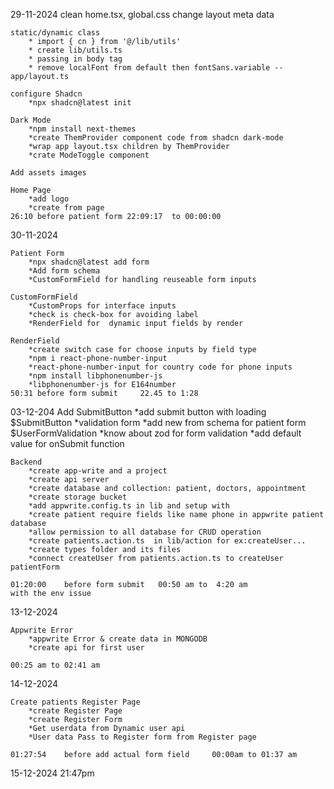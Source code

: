 29-11-2024
    clean home.tsx, global.css
    change layout meta data

    static/dynamic class
        * import { cn } from '@/lib/utils'
        * create lib/utils.ts
        * passing in body tag
        * remove localFont from default then fontSans.variable --app/layout.ts

    configure Shadcn
        *npx shadcn@latest init

    Dark Mode
        *npm install next-themes
        *create ThemProvider component code from shadcn dark-mode
        *wrap app layout.tsx children by ThemProvider
        *crate ModeToggle component

    Add assets images

    Home Page
        *add logo
        *create from page
    26:10 before patient form 22:09:17  to 00:00:00

30-11-2024  

    Patient Form
        *npx shadcn@latest add form
        *Add form schema
        *CustomFormField for handling reuseable form inputs

    CustomFormField
        *CustomProps for interface inputs
        *check is check-box for avoiding label
        *RenderField for  dynamic input fields by render

    RenderField
        *create switch case for choose inputs by field type
        *npm i react-phone-number-input
        *react-phone-number-input for country code for phone inputs
        *npm install libphonenumber-js
        *libphonenumber-js for E164number
    50:31 before form submit     22.45 to 1:28

03-12-204
    Add SubmitButton
        *add submit button with loading $SubmitButton
        *validation form 
            *add new from schema for patient form    $UserFormValidation
            *know about zod for form validation
            *add default value for onSubmit function
    
    Backend
        *create app-write and a project
        *create api server
        *create database and collection: patient, doctors, appointment
        *create storage bucket
        *add appwrite.config.ts in lib and setup with
        *create patient require fields like name phone in appwrite patient database
        *allow permission to all database for CRUD operation
        *create patients.action.ts  in lib/action for ex:createUser...
        *create types folder and its files
        *connect createUser from patients.action.ts to createUser patientForm
       
    01:20:00    before form submit   00:50 am to  4:20 am
    with the env issue

13-12-2024  

    Appwrite Error
        *appwrite Error & create data in MONGODB 
        *create api for first user
    
    00:25 am to 02:41 am

14-12-2024  

    Create patients Register Page
        *create Register Page
        *create Register Form
        *Get userdata from Dynamic user api
        *User data Pass to Register form from Register page

    01:27:54    before add actual form field     00:00am to 01:37 am

15-12-2024  21:47pm

    
    
        




